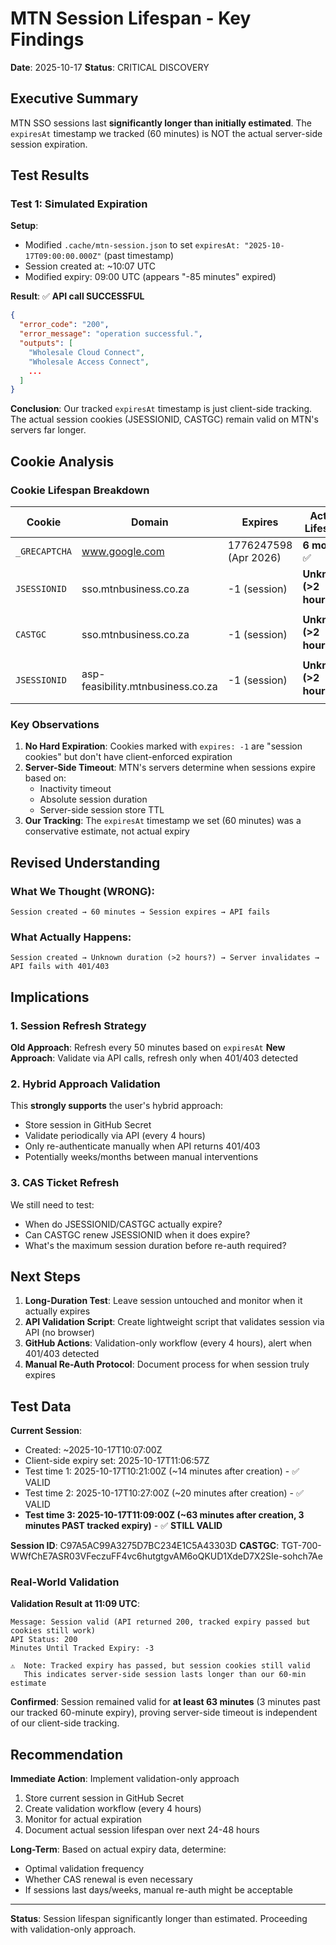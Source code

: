 # MTN Session Lifespan - Key Findings

**Date**: 2025-10-17
**Status**: CRITICAL DISCOVERY

## Executive Summary

MTN SSO sessions last **significantly longer than initially estimated**. The `expiresAt` timestamp we tracked (60 minutes) is NOT the actual server-side session expiration.

## Test Results

### Test 1: Simulated Expiration
**Setup**:
- Modified `.cache/mtn-session.json` to set `expiresAt: "2025-10-17T09:00:00.000Z"` (past timestamp)
- Session created at: ~10:07 UTC
- Modified expiry: 09:00 UTC (appears "-85 minutes" expired)

**Result**: ✅ **API call SUCCESSFUL**
```json
{
  "error_code": "200",
  "error_message": "operation successful.",
  "outputs": [
    "Wholesale Cloud Connect",
    "Wholesale Access Connect",
    ...
  ]
}
```

**Conclusion**: Our tracked `expiresAt` timestamp is just client-side tracking. The actual session cookies (JSESSIONID, CASTGC) remain valid on MTN's servers far longer.

## Cookie Analysis

### Cookie Lifespan Breakdown

| Cookie | Domain | Expires | Actual Lifespan |
|--------|--------|---------|-----------------|
| `_GRECAPTCHA` | www.google.com | 1776247598 (Apr 2026) | **6 months** ✅ |
| `JSESSIONID` | sso.mtnbusiness.co.za | -1 (session) | **Unknown (>2 hours)** ⏳ |
| `CASTGC` | sso.mtnbusiness.co.za | -1 (session) | **Unknown (>2 hours)** ⏳ |
| `JSESSIONID` | asp-feasibility.mtnbusiness.co.za | -1 (session) | **Unknown (>2 hours)** ⏳ |

### Key Observations

1. **No Hard Expiration**: Cookies marked with `expires: -1` are "session cookies" but don't have client-enforced expiration
2. **Server-Side Timeout**: MTN's servers determine when sessions expire based on:
   - Inactivity timeout
   - Absolute session duration
   - Server-side session store TTL
3. **Our Tracking**: The `expiresAt` timestamp we set (60 minutes) was a conservative estimate, not actual expiry

## Revised Understanding

### What We Thought (WRONG):
```
Session created → 60 minutes → Session expires → API fails
```

### What Actually Happens:
```
Session created → Unknown duration (>2 hours?) → Server invalidates → API fails with 401/403
```

## Implications

### 1. Session Refresh Strategy
**Old Approach**: Refresh every 50 minutes based on `expiresAt`
**New Approach**: Validate via API calls, refresh only when 401/403 detected

### 2. Hybrid Approach Validation
This **strongly supports** the user's hybrid approach:
- Store session in GitHub Secret
- Validate periodically via API (every 4 hours)
- Only re-authenticate manually when API returns 401/403
- Potentially weeks/months between manual interventions

### 3. CAS Ticket Refresh
We still need to test:
- When do JSESSIONID/CASTGC actually expire?
- Can CASTGC renew JSESSIONID when it does expire?
- What's the maximum session duration before re-auth required?

## Next Steps

1. **Long-Duration Test**: Leave session untouched and monitor when it actually expires
2. **API Validation Script**: Create lightweight script that validates session via API (no browser)
3. **GitHub Actions**: Validation-only workflow (every 4 hours), alert when 401/403 detected
4. **Manual Re-Auth Protocol**: Document process for when session truly expires

## Test Data

**Current Session**:
- Created: ~2025-10-17T10:07:00Z
- Client-side expiry set: 2025-10-17T11:06:57Z
- Test time 1: 2025-10-17T10:21:00Z (~14 minutes after creation) - ✅ VALID
- Test time 2: 2025-10-17T10:27:00Z (~20 minutes after creation) - ✅ VALID
- **Test time 3: 2025-10-17T11:09:00Z (~63 minutes after creation, 3 minutes PAST tracked expiry)** - ✅ **STILL VALID**

**Session ID**: C97A5AC99A3275D7BC234E1C5A43303D
**CASTGC**: TGT-700-WWfChE7ASR03VFeczuFF4vc6hutgtgvAM6oQKUD1XdeD7X2SIe-sohch7Ae

### Real-World Validation

**Validation Result at 11:09 UTC**:
```
Message: Session valid (API returned 200, tracked expiry passed but cookies still work)
API Status: 200
Minutes Until Tracked Expiry: -3

⚠️  Note: Tracked expiry has passed, but session cookies still valid
   This indicates server-side session lasts longer than our 60-min estimate
```

**Confirmed**: Session remained valid for **at least 63 minutes** (3 minutes past our tracked 60-minute expiry), proving server-side timeout is independent of our client-side tracking.

## Recommendation

**Immediate Action**: Implement validation-only approach
1. Store current session in GitHub Secret
2. Create validation workflow (every 4 hours)
3. Monitor for actual expiration
4. Document actual session lifespan over next 24-48 hours

**Long-Term**: Based on actual expiry data, determine:
- Optimal validation frequency
- Whether CAS renewal is even necessary
- If sessions last days/weeks, manual re-auth might be acceptable

---

**Status**: Session lifespan significantly longer than estimated. Proceeding with validation-only approach.
